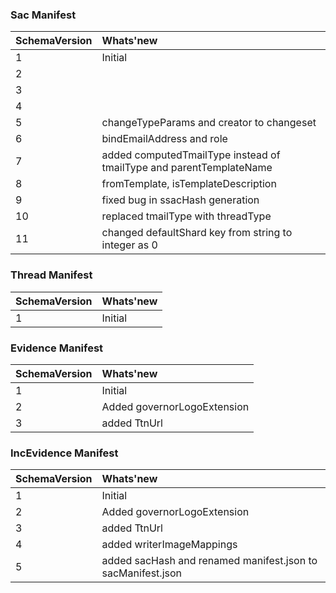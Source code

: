 ### Sac Manifest

| SchemaVersion   |      Whats'new      |
|----------|:-------------|
| 1 | Initial|
| 2 | |
| 3 | |
| 4 | |
| 5 |changeTypeParams and creator to changeset|
| 6 |bindEmailAddress and role|
| 7 |added computedTmailType instead of tmailType and parentTemplateName|
| 8 |fromTemplate, isTemplateDescription|
| 9 |fixed bug in ssacHash generation|
| 10 |replaced tmailType with threadType|
| 11 |changed defaultShard key from string to integer as 0|

### Thread Manifest

| SchemaVersion   |      Whats'new      |
|----------|:-------------|
| 1 |Initial|

### Evidence Manifest

| SchemaVersion   |      Whats'new      |
|----------|:-------------|
| 1 |Initial|
| 2 |Added governorLogoExtension|
| 3 |added TtnUrl|

### IncEvidence Manifest

| SchemaVersion   |      Whats'new      |
|----------|:-------------|
| 1 |Initial|
| 2 |Added governorLogoExtension|
| 3 |added TtnUrl|
| 4 |added writerImageMappings|
| 5 |added sacHash and renamed manifest.json to sacManifest.json|
